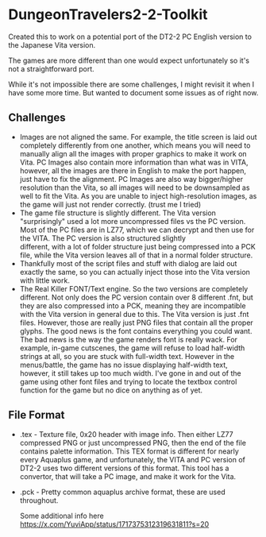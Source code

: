 # DungeonTravelers2-2-Toolkit

Created this to work on a potential port of the DT2-2 PC English version to the Japanese Vita version. 

The games are more different than one would expect unfortunately so it's not a straightforward port.

While it's not impossible there are some challenges, I might revisit it when I have some more time. But wanted to document some issues as of right now.

## Challenges
- Images are not aligned the same. For example, the title screen is laid out completely differently from one another, which means you will need to manually align all the images with proper graphics to make it work on Vita.
  PC Images also contain more information than what was in VITA, however, all the images are there in English to make the port happen, just have to fix the alignment. PC Images are also way bigger/higher resolution than the Vita, so all images will need to be downsampled as well to fit the Vita. As you are unable to inject high-resolution images, as the game will just not render correctly. (trust me I tried)
- The game file structure is slightly different. The Vita version "surprisingly" used a lot more uncompressed files vs the PC version. Most of the PC files are in LZ77, which we can decrypt and then use for the VITA. The PC version is also structured slightly       
  different, with a lot of folder structure just being compressed into a PCK file, while the Vita version leaves all of that in a normal folder structure.
- Thankfully most of the script files and stuff with dialog are laid out exactly the same, so you can actually inject those into the Vita version with little work.
- The Real Killer FONT/Text engine. So the two versions are completely different. Not only does the PC version contain over 8 different .fnt, but they are also compressed into a PCK, meaning they are incompatible with the Vita version in general due to this. The Vita version is just .fnt files. However, those are really just PNG files that contain all the proper glyphs. The good news is the font contains everything you could want. The bad news is the way the game renders font is really wack. For example, in-game cutscenes, the game will refuse to load half-width strings at all, so you are stuck with full-width text. However in the menus/battle, the game has no issue displaying half-width text, however, it still takes up too much width. I've gone in and out of the game using other font files and trying to locate the textbox control function for the game but no dice on anything as of yet.
  
## File Format
- .tex - Texture file, 0x20 header with image info. Then either LZ77 compressed PNG or just uncompressed PNG, then the end of the file contains palette information.
        This TEX format is different for nearly every Aquaplus game, and unfortunately, the VITA and PC version of DT2-2 uses two different versions of this format. This tool has a convertor, that will take a PC image, and make it work for the Vita.
- .pck - Pretty common aquaplus archive format, these are used throughout.

  Some additional info here https://x.com/YuviApp/status/1717375312319631811?s=20
